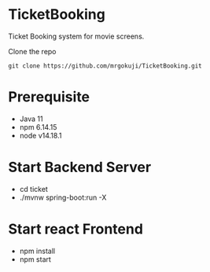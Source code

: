# TicketBooking
Ticket Booking system for movie screens.

Clone the repo
```
git clone https://github.com/mrgokuji/TicketBooking.git
```
# Prerequisite
- Java 11
- npm 6.14.15
- node v14.18.1


# Start Backend Server
- cd ticket
- ./mvnw spring-boot:run -X

# Start react Frontend
- npm install
- npm start

